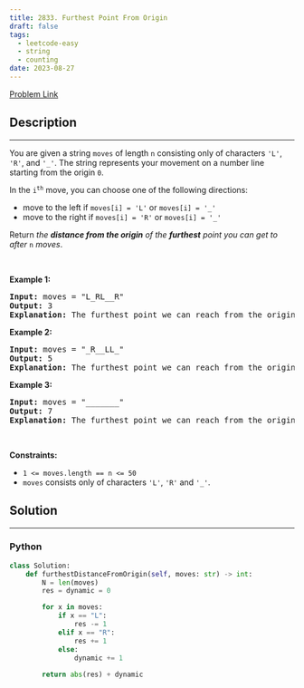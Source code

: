 ```yaml
---
title: 2833. Furthest Point From Origin
draft: false
tags: 
  - leetcode-easy
  - string
  - counting
date: 2023-08-27
---
```


[Problem Link](https://leetcode.com/problems/furthest-point-from-origin/)

## Description

---
<p>You are given a string <code>moves</code> of length <code>n</code> consisting only of characters <code>&#39;L&#39;</code>, <code>&#39;R&#39;</code>, and <code>&#39;_&#39;</code>. The string represents your movement on a number line starting from the origin <code>0</code>.</p>

<p>In the <code>i<sup>th</sup></code> move, you can choose one of the following directions:</p>

<ul>
	<li>move to the left if <code>moves[i] = &#39;L&#39;</code> or <code>moves[i] = &#39;_&#39;</code></li>
	<li>move to the right if <code>moves[i] = &#39;R&#39;</code> or <code>moves[i] = &#39;_&#39;</code></li>
</ul>

<p>Return <em>the <strong>distance from the origin</strong> of the <strong>furthest</strong> point you can get to after </em><code>n</code><em> moves</em>.</p>

<p>&nbsp;</p>
<p><strong class="example">Example 1:</strong></p>

<pre>
<strong>Input:</strong> moves = &quot;L_RL__R&quot;
<strong>Output:</strong> 3
<strong>Explanation:</strong> The furthest point we can reach from the origin 0 is point -3 through the following sequence of moves &quot;LLRLLLR&quot;.
</pre>

<p><strong class="example">Example 2:</strong></p>

<pre>
<strong>Input:</strong> moves = &quot;_R__LL_&quot;
<strong>Output:</strong> 5
<strong>Explanation:</strong> The furthest point we can reach from the origin 0 is point -5 through the following sequence of moves &quot;LRLLLLL&quot;.
</pre>

<p><strong class="example">Example 3:</strong></p>

<pre>
<strong>Input:</strong> moves = &quot;_______&quot;
<strong>Output:</strong> 7
<strong>Explanation:</strong> The furthest point we can reach from the origin 0 is point 7 through the following sequence of moves &quot;RRRRRRR&quot;.
</pre>

<p>&nbsp;</p>
<p><strong>Constraints:</strong></p>

<ul>
	<li><code>1 &lt;= moves.length == n &lt;= 50</code></li>
	<li><code>moves</code> consists only of characters <code>&#39;L&#39;</code>, <code>&#39;R&#39;</code> and <code>&#39;_&#39;</code>.</li>
</ul>


## Solution

---
### Python
``` py title='furthest-point-from-origin'
class Solution:
    def furthestDistanceFromOrigin(self, moves: str) -> int:
        N = len(moves)
        res = dynamic = 0

        for x in moves:
            if x == "L":
                res -= 1
            elif x == "R":
                res += 1
            else:
                dynamic += 1
        
        return abs(res) + dynamic
```

